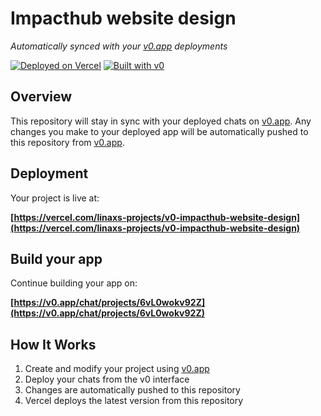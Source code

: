 # Impacthub website design

*Automatically synced with your [v0.app](https://v0.app) deployments*

[![Deployed on Vercel](https://img.shields.io/badge/Deployed%20on-Vercel-black?style=for-the-badge&logo=vercel)](https://vercel.com/linaxs-projects/v0-impacthub-website-design)
[![Built with v0](https://img.shields.io/badge/Built%20with-v0.app-black?style=for-the-badge)](https://v0.app/chat/projects/6vL0wokv92Z)

## Overview

This repository will stay in sync with your deployed chats on [v0.app](https://v0.app).
Any changes you make to your deployed app will be automatically pushed to this repository from [v0.app](https://v0.app).

## Deployment

Your project is live at:

**[https://vercel.com/linaxs-projects/v0-impacthub-website-design](https://vercel.com/linaxs-projects/v0-impacthub-website-design)**

## Build your app

Continue building your app on:

**[https://v0.app/chat/projects/6vL0wokv92Z](https://v0.app/chat/projects/6vL0wokv92Z)**

## How It Works

1. Create and modify your project using [v0.app](https://v0.app)
2. Deploy your chats from the v0 interface
3. Changes are automatically pushed to this repository
4. Vercel deploys the latest version from this repository
